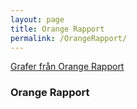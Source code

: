 ```yaml
---
layout: page
title: Orange Rapport
permalink: /OrangeRapport/
---
```


[Grafer från Orange Rapport](https://www.pensionsmyndigheten.se/OrangeRapport2014.html)


### Orange Rapport

